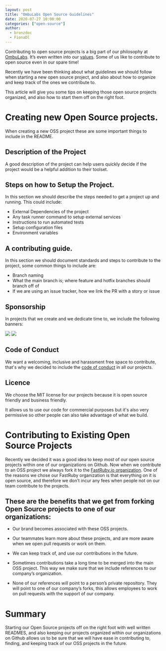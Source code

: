 ```yaml
---
layout: post
title: "OmbuLabs Open Source Guidelines"
date: 2020-07-27 10:00:00
categories: ["open-source"]
author:
  - bronzdoc
  - FionaDl
---
```


Contributing to open source projects is a big part of our philosophy at [OmbuLabs](https://www.ombulabs.com/). It’s even written into our [values](https://www.ombulabs.com/blog/values/our-values.html). Some of us like to contribute to open source even in our spare time!

Recently we have been thinking about what guidelines we should follow when starting a new open source project, and also about how to organize and keep track of the ones we contribute to.

This article will give you some tips on keeping those open source projects organized, and also how to start them off on the right foot.

<!--more-->

# Creating new Open Source projects.

When creating a new OSS project these are some important things to include in the README.

## Description of the Project

A good description of the project can help users quickly decide if the project would be a helpful addition to their toolset.

## Steps on how to Setup the Project.

In this section we should describe the steps needed to get a project up and running. This could include:

- External Dependencies of the project
- Any task runner command to setup external services
- Instructions to run automated tests
- Setup configuration files
- Environment variables

## A contributing guide.

In this section we should document standards and steps to contribute to the project, some common things to include are:

- Branch naming
- What the main branch is; where feature and hotfix branches should branch off of
- If we are using an issue tracker, how we link the PR with a story or issue

## Sponsorship

In projects that we create and we dedicate time to, we include the following banners:

<img src="/blog/assets/images/fastruby_banner.png">
<img src="/blog/assets/images/fastruby_banner2.png">

## Code of Conduct

We want a welcoming, inclusive and harassment free space to contribute, that's why we decided to include the [code of conduct](https://www.contributor-covenant.org/) in all our projects.

## Licence

We choose the MIT license for our projects because it is open source friendly and business friendly.

It allows us to use our code for commercial purposes but it's also very permissive so other people can also take advantage of what we build.

# Contributing to Existing Open Source Projects

Recently we decided it was a good idea to keep most of our open source projects within one of our organizations on Github. Now when we contribute to an OSS project we always fork it to the [FastRuby.io organization](https://github.com/fastruby). One of the reasons we chose our FastRuby organization is that everything on it is open source, and therefore we don’t incur any fees when people not on our team contribute to the projects.

## These are the benefits that we get from forking Open Source projects to one of our organizations:

- Our brand becomes associated with these OSS projects.

- Our teammates learn more about these projects, and are more aware when we open pull requests or work on them.

- We can keep track of, and use our contributions in the future.

- Sometimes contributions take a long time to be merged into the main OSS project. This way we make sure that we include references to our company’s organization.

- None of our references will point to a person’s private repository. They will point to one of our company’s forks, this allows employees to work on pull requests with the support of our company.

# Summary

Starting our Open Source projects off on the right foot with well written READMES, and also keeping our projects organized within our organizations on Github allows us to be sure that we will have ease in contributing to, finding, and keeping track of our OSS projects in the future.
